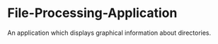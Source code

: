 # File-Processing-Application
An application which displays graphical information about directories.
